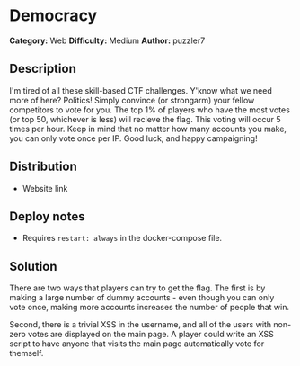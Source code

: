 # Democracy
**Category:** Web
**Difficulty:** Medium
**Author:** puzzler7

## Description

I'm tired of all these skill-based CTF challenges. Y'know what we need more of here? Politics! Simply convince (or strongarm) your fellow competitors to vote for you. The top 1% of players who have the most votes (or top 50, whichever is less) will recieve the flag. This voting will occur 5 times per hour. Keep in mind that no matter how many accounts you make, you can only vote once per IP. Good luck, and happy campaigning!

## Distribution

- Website link

## Deploy notes

- Requires `restart: always` in the docker-compose file.

## Solution

There are two ways that players can try to get the flag. The first is by making a large number of dummy accounts - even though you can only vote once, making more accounts increases the number of people that win.

Second, there is a trivial XSS in the username, and all of the users with non-zero votes are displayed on the main page. A player could write an XSS script to have anyone that visits the main page automatically vote for themself.
